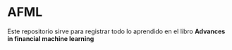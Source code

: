 # AFML

Este repositorio sirve para registrar todo lo aprendido en el libro **Advances in financial machine learning**

